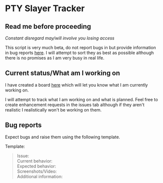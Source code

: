 
# PTY Slayer Tracker 

## Read me before proceeding
*Constant disregard may/will involve you losing access*

This script is very much beta, do not report bugs in but provide information in bug reports [here](https://github.com/PTYB/SlayerIssueTracker/issues). I will attempt to sort they as best as possible although there is no promises as I am very busy in real life.

## Current status/What am I working on 
I have created a board [here](https://github.com/users/PTYB/projects/2) which will let you know what I am currently working on.

I will attempt to track what I am working on and what is planned. Feel free to create enhancement requests in the issues tab although if they aren't realistic I realistically won't be working on them.

## Bug reports
Expect bugs and raise them using the following template.

Template:

>  Issue:  
>  Current behavior:  
>  Expected behavior:    
>  Screenshots/Video:  
>  Additional information:  
